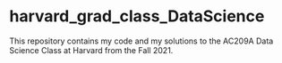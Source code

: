 # harvard_grad_class_DataScience

This repository contains my code and my solutions to the AC209A Data Science Class at Harvard from the Fall 2021. 
